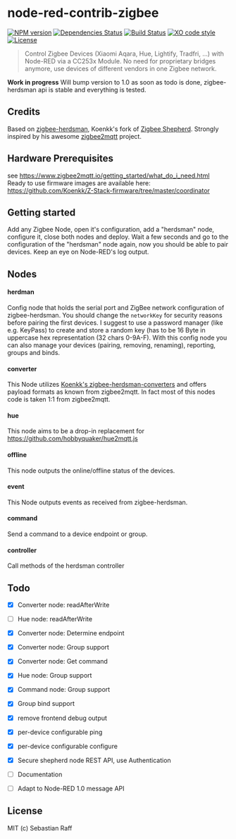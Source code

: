 # node-red-contrib-zigbee

[![NPM version](https://badge.fury.io/js/node-red-contrib-zigbee.svg)](http://badge.fury.io/js/node-red-contrib-zigbee)
[![Dependencies Status](https://david-dm.org/hobbyquaker/node-red-contrib-zigbee/status.svg)](https://david-dm.org/hobbyquaker/node-red-contrib-zigbee)
[![Build Status](https://travis-ci.org/hobbyquaker/node-red-contrib-zigbee.svg?branch=master)](https://travis-ci.org/hobbyquaker/node-red-contrib-zigbee)
[![XO code style](https://img.shields.io/badge/code_style-XO-5ed9c7.svg)](https://github.com/sindresorhus/xo)
[![License][mit-badge]][mit-url]

> Control Zigbee Devices (Xiaomi Aqara, Hue, Lightify, Tradfri, ...) with Node-RED via a CC253x Module. No need for
proprietary bridges anymore, use devices of different vendors in one Zigbee network.

**Work in progress** Will bump version to 1.0 as soon as todo is done, zigbee-herdsman api is stable and everything is 
tested.

## Credits

Based on [zigbee-herdsman](https://github.com/Koenkk/zigbee-herdsman), Koenkk's fork of 
[Zigbee Shepherd](https://github.com/zigbeer/zigbee-shepherd). Strongly inspired by his awesome
[zigbee2mqtt](https://github.com/Koenkk/zigbee2mqtt) project. 

## Hardware Prerequisites

see https://www.zigbee2mqtt.io/getting_started/what_do_i_need.html
Ready to use firmware images are available here: https://github.com/Koenkk/Z-Stack-firmware/tree/master/coordinator

## Getting started

Add any Zigbee Node, open it's configuration, add a "herdsman" node, configure it, close both nodes and deploy. Wait
a few seconds and go to the configuration of the "herdsman" node again, now you should be able to pair devices. Keep
an eye on Node-RED's log output.


## Nodes

#### herdman

Config node that holds the serial port and ZigBee network configuration of zigbee-herdsman. You should change the 
`networkKey` for security reasons before pairing the first devices. I suggest to use a password manager (like e.g. KeyPass) 
to create and store a random key (has to be 16 Byte in uppercase hex representation (32 chars 0-9A-F). 
With this config node you can also manage your devices (pairing, removing, renaming), reporting, groups and binds.


#### converter

This Node utilizes [Koenkk's zigbee-herdsman-converters](https://github.com/Koenkk/zigbee-shepherd-converters) and 
offers payload formats as known from zigbee2mqtt. In fact most of this nodes code is taken 1:1 from zigbee2mqtt.


#### hue

This node aims to be a drop-in replacement for https://github.com/hobbyquaker/hue2mqtt.js


#### offline

This node outputs the online/offline status of the devices.


#### event

This Node outputs events as received from zigbee-herdsman. 


#### command

Send a command to a device endpoint or group. 


#### controller

Call methods of the herdsman controller


## Todo

* [x] Converter node: readAfterWrite
* [ ] Hue node: readAfterWrite
* [x] Converter node: Determine endpoint
* [x] Converter node: Group support 
* [x] Converter node: Get command
* [x] Hue node: Group support
* [x] Command node: Group support
* [x] Group bind support
* [x] remove frontend debug output
* [x] per-device configurable ping
* [x] per-device configurable configure
* [x] Secure shepherd node REST API, use Authentication
* [ ] Documentation
* [ ] Adapt to Node-RED 1.0 message API


## License

MIT (c) Sebastian Raff

[mit-badge]: https://img.shields.io/badge/License-MIT-blue.svg?style=flat
[mit-url]: LICENSE
